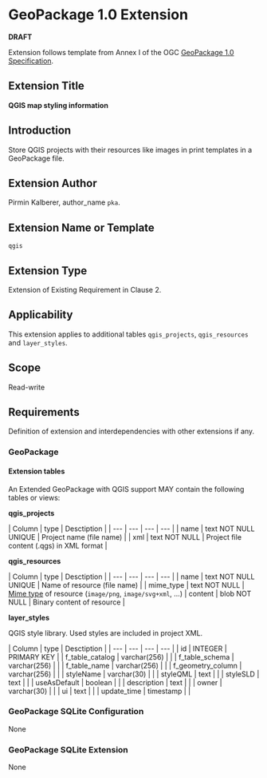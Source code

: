 # GeoPackage 1.0 Extension

**DRAFT**

Extension follows template from Annex I of the OGC [GeoPackage 1.0 Specification](http://www.geopackage.org/).

## Extension Title

**QGIS map styling information**

## Introduction

Store QGIS projects with their resources like images in print templates in a GeoPackage file.

## Extension Author

Pirmin Kalberer, author_name `pka`.

## Extension Name or Template

`qgis`

## Extension Type

Extension of Existing Requirement in Clause 2.

## Applicability

This extension applies to additional tables `qgis_projects`, `qgis_resources` 
and `layer_styles`.

## Scope

Read-write

## Requirements

Definition of extension and interdependencies with other extensions if
any.

### GeoPackage

#### Extension tables

An Extended GeoPackage with QGIS support MAY contain the following tables or views:

**qgis_projects**

| Column | type | Desctiption |
| --- | --- | --- | --- |
| name | text NOT NULL UNIQUE | Project name (file name) |
| xml | text NOT NULL | Project file content (.qgs) in XML format |

**qgis_resources**

| Column | type | Desctiption |
| --- | --- | --- | --- |
| name | text NOT NULL UNIQUE | Name of resource (file name) |
| mime_type | text NOT NULL | [Mime type](http://www.iana.org/assignments/media-types/media-types.xhtml) of resource  (`image/png`, `image/svg+xml`, ...)
| content | blob NOT NULL | Binary content of resource |

**layer_styles**

QGIS style library. Used styles are included in project XML.

| Column | type | Desctiption |
| --- | --- | --- | --- |
| id | INTEGER | PRIMARY KEY |
| f_table_catalog | varchar(256) | |
| f_table_schema | varchar(256) | |
| f_table_name | varchar(256) | |
| f_geometry_column | varchar(256) | |
| styleName | varchar(30) | |
| styleQML | text | |
| styleSLD | text | |
| useAsDefault | boolean | |
| description | text | |
| owner | varchar(30) | |
| ui | text | |
| update_time | timestamp | |

### GeoPackage SQLite Configuration

None

### GeoPackage SQLite Extension

None
